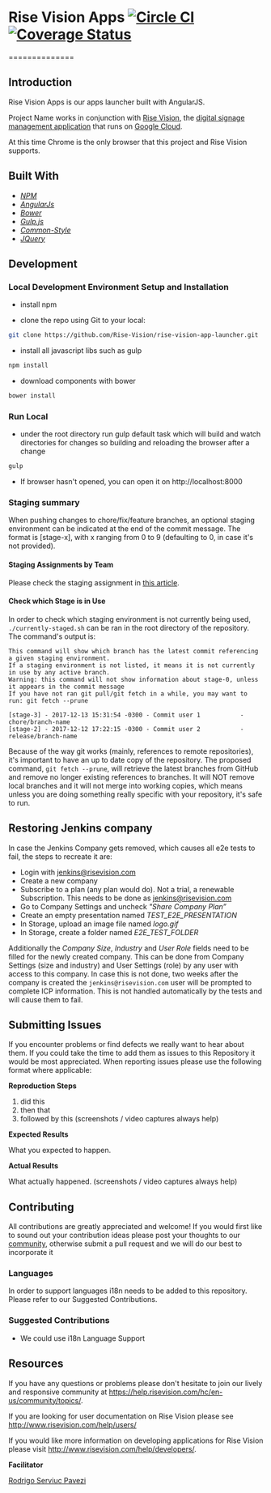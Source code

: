 # Rise Vision Apps [![Circle CI](https://circleci.com/gh/Rise-Vision/rise-vision-apps.svg?style=svg)](https://circleci.com/gh/Rise-Vision/rise-vision-apps) [![Coverage Status](https://coveralls.io/repos/Rise-Vision/rise-vision-apps/badge.svg?branch=&service=github)](https://coveralls.io/github/Rise-Vision/rise-vision-apps?branch=)
==============


## Introduction

Rise Vision Apps is our apps launcher built with AngularJS.

Project Name works in conjunction with [Rise Vision](http://www.risevision.com), the [digital signage management application](http://rva.risevision.com/) that runs on [Google Cloud](https://cloud.google.com).

At this time Chrome is the only browser that this project and Rise Vision supports.

## Built With
- *[NPM](https://www.npmjs.org/)*
- *[AngularJs](https://angularjs.org/)*
- *[Bower](http://bower.io/)*
- *[Gulp.js](http://gulpjs.com/)*
- *[Common-Style](http://rise-vision.github.io/style-guide/)*
- *[JQuery](http://jquery.com/)*

## Development

### Local Development Environment Setup and Installation

* install npm

* clone the repo using Git to your local:
```bash
git clone https://github.com/Rise-Vision/rise-vision-app-launcher.git
```

* install all javascript libs such as gulp
```bash
npm install
```

* download components with bower
```bash
bower install
```

### Run Local

* under the root directory run gulp default task which will build and watch directories for changes
so building and reloading the browser after a change
```bash
gulp
```

* If browser hasn't opened, you can open it on http://localhost:8000

### Staging summary

When pushing changes to chore/fix/feature branches, an optional staging environment can be indicated at the end of the commit message. The format is [stage-x], with x ranging from 0 to 9 (defaulting to 0, in case it's not provided).

#### Staging Assignments by Team

Please check the staging assignment in [this article](https://help.risevision.com/hc/en-us/articles/360001203463-Apps-Stage-Environments).


#### Check which Stage is in Use

In order to check which staging environment is not currently being used, ```./currently-staged.sh``` can be ran in the root directory of the repository. The command's output is:

```
This command will show which branch has the latest commit referencing a given staging environment.
If a staging environment is not listed, it means it is not currently in use by any active branch.
Warning: this command will not show information about stage-0, unless it appears in the commit message
If you have not ran git pull/git fetch in a while, you may want to run: git fetch --prune

[stage-3] - 2017-12-13 15:31:54 -0300 - Commit user 1           - chore/branch-name
[stage-2] - 2017-12-12 17:22:15 -0300 - Commit user 2           - release/branch-name

```

Because of the way git works (mainly, references to remote repositories), it's important to have an up to date copy of the repository. The proposed command, ```git fetch --prune```, will retrieve the latest branches from GitHub and remove no longer existing references to branches. It will NOT remove local branches and it will not merge into working copies, which means unless you are doing something really specific with your repository, it's safe to run.

## Restoring Jenkins company

In case the Jenkins Company gets removed, which causes all e2e tests to fail, the steps to recreate it are:

- Login with jenkins@risevision.com
- Create a new company
- Subscribe to a plan (any plan would do). Not a trial, a renewable Subscription. This needs to be done as jenkins@risevision.com
- Go to Company Settings and uncheck *"Share Company Plan”*
- Create an empty presentation named *TEST_E2E_PRESENTATION*
- In Storage, upload an image file named *logo.gif*
- In Storage, create a folder named *E2E_TEST_FOLDER*

Additionally the _Company Size_, _Industry_ and _User Role_ fields need to be filled for the newly created company. This can be done from Company Settings (size and industry) and User Settings (role) by any user with access to this company. In case this is not done, two weeks after the company is created the `jenkins@risevision.com` user will be prompted to complete ICP information. This is not handled automatically by the tests and will cause them to fail.

## Submitting Issues
If you encounter problems or find defects we really want to hear about them. If you could take the time to add them as issues to this Repository it would be most appreciated. When reporting issues please use the following format where applicable:

**Reproduction Steps**

1. did this
2. then that
3. followed by this (screenshots / video captures always help)

**Expected Results**

What you expected to happen.

**Actual Results**

What actually happened. (screenshots / video captures always help)

## Contributing
All contributions are greatly appreciated and welcome! If you would first like to sound out your contribution ideas please post your thoughts to our [community](https://help.risevision.com/hc/en-us/community/topics/), otherwise submit a pull request and we will do our best to incorporate it

### Languages

In order to support languages i18n needs to be added to this repository.  Please refer to our Suggested Contributions.

### Suggested Contributions
- We could use i18n Language Support

## Resources
If you have any questions or problems please don't hesitate to join our lively and responsive community at https://help.risevision.com/hc/en-us/community/topics/.

If you are looking for user documentation on Rise Vision please see http://www.risevision.com/help/users/

If you would like more information on developing applications for Rise Vision please visit http://www.risevision.com/help/developers/.

**Facilitator**

[Rodrigo Serviuc Pavezi](https://github.com/rodrigopavezi "Rodrigo Serviuc Pavezi")
